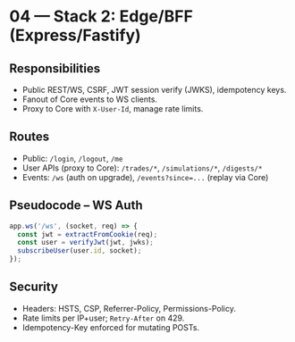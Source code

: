 # 04 — Stack 2: Edge/BFF (Express/Fastify)

## Responsibilities
- Public REST/WS, CSRF, JWT session verify (JWKS), idempotency keys.
- Fanout of Core events to WS clients.
- Proxy to Core with `X-User-Id`, manage rate limits.

## Routes
- Public: `/login`, `/logout`, `/me`
- User APIs (proxy to Core): `/trades/*`, `/simulations/*`, `/digests/*`
- Events: `/ws` (auth on upgrade), `/events?since=...` (replay via Core)

## Pseudocode – WS Auth
```ts
app.ws('/ws', (socket, req) => {
  const jwt = extractFromCookie(req);
  const user = verifyJwt(jwt, jwks);
  subscribeUser(user.id, socket);
});
```

## Security
- Headers: HSTS, CSP, Referrer-Policy, Permissions-Policy.
- Rate limits per IP+user; `Retry-After` on 429.
- Idempotency-Key enforced for mutating POSTs.
